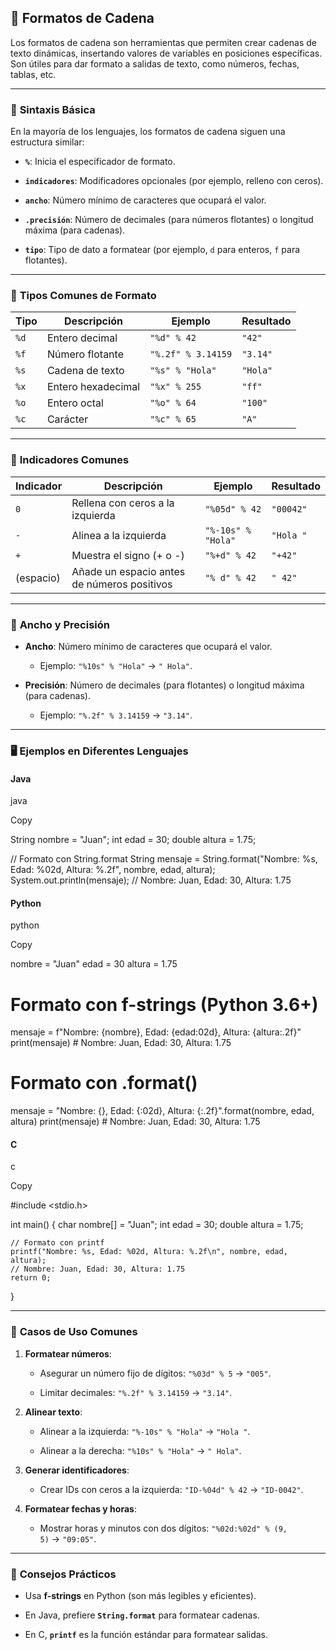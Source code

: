 ## 📝 **Formatos de Cadena**

Los formatos de cadena son herramientas que permiten crear cadenas de texto dinámicas, insertando valores de variables en posiciones específicas. Son útiles para dar formato a salidas de texto, como números, fechas, tablas, etc.

---

### 📌 **Sintaxis Básica**

En la mayoría de los lenguajes, los formatos de cadena siguen una estructura similar:

- **`%`**: Inicia el especificador de formato.
    
- **`indicadores`**: Modificadores opcionales (por ejemplo, relleno con ceros).
    
- **`ancho`**: Número mínimo de caracteres que ocupará el valor.
    
- **`.precisión`**: Número de decimales (para números flotantes) o longitud máxima (para cadenas).
    
- **`tipo`**: Tipo de dato a formatear (por ejemplo, `d` para enteros, `f` para flotantes).
    

---

### 🎨 **Tipos Comunes de Formato**

|Tipo|Descripción|Ejemplo|Resultado|
|---|---|---|---|
|`%d`|Entero decimal|`"%d" % 42`|`"42"`|
|`%f`|Número flotante|`"%.2f" % 3.14159`|`"3.14"`|
|`%s`|Cadena de texto|`"%s" % "Hola"`|`"Hola"`|
|`%x`|Entero hexadecimal|`"%x" % 255`|`"ff"`|
|`%o`|Entero octal|`"%o" % 64`|`"100"`|
|`%c`|Carácter|`"%c" % 65`|`"A"`|

---

### 🔧 **Indicadores Comunes**

|Indicador|Descripción|Ejemplo|Resultado|
|---|---|---|---|
|`0`|Rellena con ceros a la izquierda|`"%05d" % 42`|`"00042"`|
|`-`|Alinea a la izquierda|`"%-10s" % "Hola"`|`"Hola "`|
|`+`|Muestra el signo (+ o -)|`"%+d" % 42`|`"+42"`|
|(espacio)|Añade un espacio antes de números positivos|`"% d" % 42`|`" 42"`|

---

### 📐 **Ancho y Precisión**

- **Ancho**: Número mínimo de caracteres que ocupará el valor.
    
    - Ejemplo: `"%10s" % "Hola"` → `" Hola"`.
        
- **Precisión**: Número de decimales (para flotantes) o longitud máxima (para cadenas).
    
    - Ejemplo: `"%.2f" % 3.14159` → `"3.14"`.
        

---

### 🖥️ **Ejemplos en Diferentes Lenguajes**

#### **Java**

java

Copy

String nombre = "Juan";
int edad = 30;
double altura = 1.75;

// Formato con String.format
String mensaje = String.format("Nombre: %s, Edad: %02d, Altura: %.2f", nombre, edad, altura);
System.out.println(mensaje); // Nombre: Juan, Edad: 30, Altura: 1.75

#### **Python**

python

Copy

nombre = "Juan"
edad = 30
altura = 1.75

# Formato con f-strings (Python 3.6+)
mensaje = f"Nombre: {nombre}, Edad: {edad:02d}, Altura: {altura:.2f}"
print(mensaje)  # Nombre: Juan, Edad: 30, Altura: 1.75

# Formato con .format()
mensaje = "Nombre: {}, Edad: {:02d}, Altura: {:.2f}".format(nombre, edad, altura)
print(mensaje)  # Nombre: Juan, Edad: 30, Altura: 1.75

#### **C**

c

Copy

#include <stdio.h>

int main() {
    char nombre[] = "Juan";
    int edad = 30;
    double altura = 1.75;

    // Formato con printf
    printf("Nombre: %s, Edad: %02d, Altura: %.2f\n", nombre, edad, altura);
    // Nombre: Juan, Edad: 30, Altura: 1.75
    return 0;
}

---

### 🧩 **Casos de Uso Comunes**

1. **Formatear números**:
    
    - Asegurar un número fijo de dígitos: `"%03d" % 5` → `"005"`.
        
    - Limitar decimales: `"%.2f" % 3.14159` → `"3.14"`.
        
2. **Alinear texto**:
    
    - Alinear a la izquierda: `"%-10s" % "Hola"` → `"Hola "`.
        
    - Alinear a la derecha: `"%10s" % "Hola"` → `" Hola"`.
        
3. **Generar identificadores**:
    
    - Crear IDs con ceros a la izquierda: `"ID-%04d" % 42` → `"ID-0042"`.
        
4. **Formatear fechas y horas**:
    
    - Mostrar horas y minutos con dos dígitos: `"%02d:%02d" % (9, 5)` → `"09:05"`.
        

---

### 🌟 **Consejos Prácticos**

- Usa **f-strings** en Python (son más legibles y eficientes).
    
- En Java, prefiere **`String.format`** para formatear cadenas.
    
- En C, **`printf`** es la función estándar para formatear salidas.